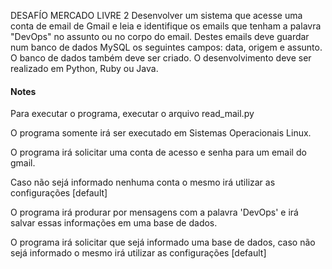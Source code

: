 DESAFÍO MERCADO LIVRE 2
Desenvolver um sistema que acesse uma conta de email de Gmail e leia e identifique os emails
que tenham a palavra "DevOps" no assunto ou no corpo do email.
Destes emails deve guardar num banco de dados MySQL os seguintes campos: data, origem e
assunto.
O banco de dados também deve ser criado.
O desenvolvimento deve ser realizado em Python, Ruby ou Java.

#### Notes ####

Para executar o programa, executar o arquivo read_mail.py

O programa somente irá ser executado em Sistemas Operacionais Linux.

O programa irá solicitar uma conta de acesso e senha para um email do gmail.

Caso não sejá informado nenhuma conta o mesmo irá utilizar as configurações [default]

O programa irá produrar por mensagens com a palavra 'DevOps' e irá salvar essas informações em uma base de dados.

O programa irá solicitar que sejá informado uma base de dados, caso não sejá informado o mesmo irá utilizar as configurações [default]